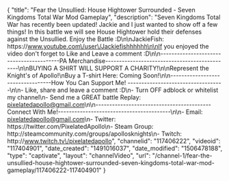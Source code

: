 {
    "title": "Fear the Unsullied: House Hightower Surrounded - Seven Kingdoms Total War Mod Gameplay",
    "description": "Seven Kingdoms Total War has recently been updated! Jackie and I just wanted to show off a few things!  In this battle we will see House Hightower hold their defenses against the Unsullied.  Enjoy the Battle :D\n\nJackieFish: https:\/\/www.youtube.com\/user\/Jackiefishhhhhh\n\nIf you enjoyed the video don't forget to Like and Leave a comment :D\n\n-----------------------------------------PA Merchandise----------------------------------------------\n\nBUYING A SHIRT WILL SUPPORT A CHARITY!\n\nRepresent the Knight's of Apollo!\nBuy a T-shirt Here: Coming Soon!\n\n----------------------------------How You Can Support Me! -----------------------------------\n\n- Like, share and leave a comment :D\n- Turn OFF adblock or whitelist my channel\n- Send me a GREAT battle Replay: pixelatedapollo@gmail.com\n\n------------------------------------------Connect With Me!-----------------------------------------\n\n- Email: pixelatedapollo@gmail.com\n- Twitter: https:\/\/twitter.com\/PixelatedApollo\n- Steam Group:  http:\/\/steamcommunity.com\/groups\/apollosknights\n- Twitch: http:\/\/www.twitch.tv\/pixelatedapollo",
    "channelid": "117406222",
    "videoid": "117404901",
    "date_created": "1491016037",
    "date_modified": "1506478188",
    "type": "captivate",
    "layout": "channelVideo",
    "url": "\/channel-1\/fear-the-unsullied-house-hightower-surrounded-seven-kingdoms-total-war-mod-gameplay\/117406222-117404901"
}